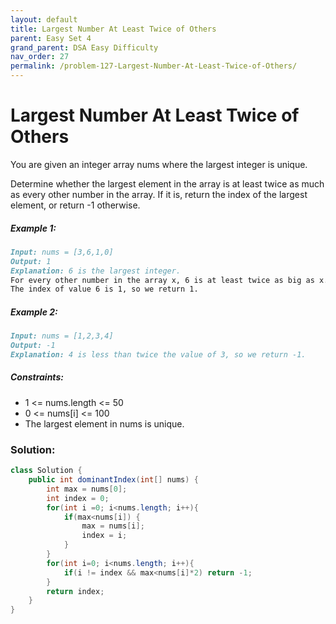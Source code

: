 ```yaml
---
layout: default
title: Largest Number At Least Twice of Others
parent: Easy Set 4
grand_parent: DSA Easy Difficulty
nav_order: 27
permalink: /problem-127-Largest-Number-At-Least-Twice-of-Others/
---
```

# Largest Number At Least Twice of Others
You are given an integer array nums where the largest integer is unique.

Determine whether the largest element in the array is at least twice as much as every other number in the array. If it is, return the index of the largest element, or return -1 otherwise.

##### Example 1:
```markdown
Input: nums = [3,6,1,0]
Output: 1
Explanation: 6 is the largest integer.
For every other number in the array x, 6 is at least twice as big as x.
The index of value 6 is 1, so we return 1.
```
##### Example 2:
```markdown
Input: nums = [1,2,3,4]
Output: -1
Explanation: 4 is less than twice the value of 3, so we return -1.
```
##### Constraints:
* 1 <= nums.length <= 50
* 0 <= nums[i] <= 100
* The largest element in nums is unique.

### Solution:
```java
class Solution {
    public int dominantIndex(int[] nums) {
        int max = nums[0];
        int index = 0;
        for(int i =0; i<nums.length; i++){
            if(max<nums[i]) {
                max = nums[i];
                index = i;
            }
        } 
        for(int i=0; i<nums.length; i++){
            if(i != index && max<nums[i]*2) return -1;
        }
        return index;
    }
}
```
